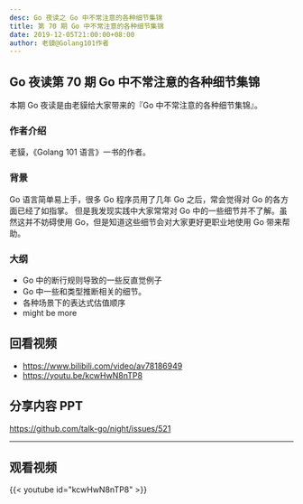 ```yaml
---
desc: Go 夜读之 Go 中不常注意的各种细节集锦
title: 第 70 期 Go 中不常注意的各种细节集锦
date: 2019-12-05T21:00:00+08:00
author: 老貘@Golang101作者
---
```


## Go 夜读第 70 期 Go 中不常注意的各种细节集锦

本期 Go 夜读是由老貘给大家带来的『Go 中不常注意的各种细节集锦』。

### 作者介绍

老貘，《Golang 101 语言》一书的作者。

### 背景

Go 语言简单易上手，很多 Go 程序员用了几年 Go 之后，常会觉得对 Go 的各方面已经了如指掌。
但是我发现实践中大家常常对 Go 中的一些细节并不了解。虽然这并不妨碍使用 Go，但是知道这些细节会对大家更好更职业地使用 Go 带来帮助。

### 大纲

- Go 中的断行规则导致的一些反直觉例子
- Go 中一些和类型推断相关的细节。
- 各种场景下的表达式估值顺序
- might be more

## 回看视频

- https://www.bilibili.com/video/av78186949
- https://youtu.be/kcwHwN8nTP8

## 分享内容 PPT

https://github.com/talk-go/night/issues/521

---

## 观看视频

{{< youtube id="kcwHwN8nTP8" >}}
